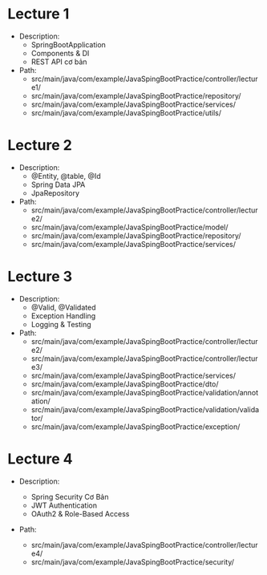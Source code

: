 # Lecture 1
- Description: 
    - SpringBootApplication
    - Components & DI
    - REST API cơ bản
- Path: 
    - src/main/java/com/example/JavaSpingBootPractice/controller/lecture1/
    - src/main/java/com/example/JavaSpingBootPractice/repository/
    - src/main/java/com/example/JavaSpingBootPractice/services/
    - src/main/java/com/example/JavaSpingBootPractice/utils/

# Lecture 2
- Description: 
    - @Entity, @table, @Id
    - Spring Data JPA
    - JpaRepository
- Path: 
    - src/main/java/com/example/JavaSpingBootPractice/controller/lecture2/
    - src/main/java/com/example/JavaSpingBootPractice/model/
    - src/main/java/com/example/JavaSpingBootPractice/repository/
    - src/main/java/com/example/JavaSpingBootPractice/services/

# Lecture 3
- Description: 
    - @Valid, @Validated
    - Exception Handling
    - Logging & Testing
- Path: 
    - src/main/java/com/example/JavaSpingBootPractice/controller/lecture2/
    - src/main/java/com/example/JavaSpingBootPractice/controller/lecture3/
    - src/main/java/com/example/JavaSpingBootPractice/services/
    - src/main/java/com/example/JavaSpingBootPractice/dto/
    - src/main/java/com/example/JavaSpingBootPractice/validation/annotation/
    - src/main/java/com/example/JavaSpingBootPractice/validation/validator/
    - src/main/java/com/example/JavaSpingBootPractice/exception/

# Lecture 4
- Description: 
    - Spring Security Cơ Bản
    - JWT Authentication
    - OAuth2 & Role-Based Access

- Path: 
    - src/main/java/com/example/JavaSpingBootPractice/controller/lecture4/
    - src/main/java/com/example/JavaSpingBootPractice/security/